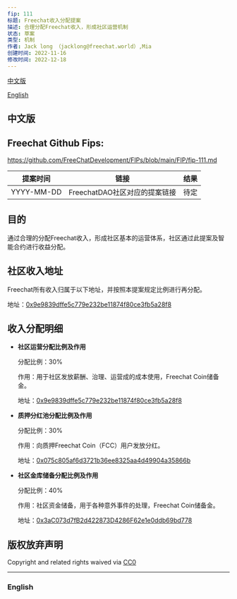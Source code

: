 ```yaml
---
fip: 111
标题: Freechat收入分配提案
描述: 合理分配Freechat收入，形成社区运营机制
状态: 草案
类型: 机制
作者: Jack long （jacklong@freechat.world）,Mia
创建时间: 2022-11-16
修改时间: 2022-12-18
---
```


[中文版](#1)

[English](#2)

<h2 id="1">中文版</h2>

## Freechat Github Fips: 

https://github.com/FreeChatDevelopment/FIPs/blob/main/FIP/fip-111.md


  | 提案时间 | 链接 | 结果 |
  |:-:|:-:|:-:|
  | YYYY-MM-DD |FreechatDAO社区对应的提案链接|待定|

## 目的
通过合理的分配Freechat收入，形成社区基本的运营体系，社区通过此提案及智能合约进行收益分配。

## 社区收入地址
Freechat所有收入归属于以下地址，并按照本提案规定比例进行再分配。

地址：[0x9e9839dffe5c779e232be11874f80ce3fb5a28f8](https://etherscan.io/token/0x171b1daefac13a0a3524fcb6beddc7b31e58e079?a=0x9e9839dffe5c779e232be11874f80ce3fb5a28f8)

## 收入分配明细
* **社区运营分配比例及作用** 
 
  分配比例：30%
  
  作用：用于社区发放薪酬、治理、运营成的成本使用，Freechat Coin储备金。

  地址：[0x9e9839dffe5c779e232be11874f80ce3fb5a28f8](https://etherscan.io/token/0x171b1daefac13a0a3524fcb6beddc7b31e58e079?a=0x9e9839dffe5c779e232be11874f80ce3fb5a28f8)

* **质押分红池分配比例及作用** 
  
  分配比例：30%

  作用：向质押Freechat Coin（FCC）用户发放分红。

  地址：[0x075c805af6d3721b36ee8325aa4d49904a35866b](https://etherscan.io/token/0x171b1daefac13a0a3524fcb6beddc7b31e58e079?a=0x075c805af6d3721b36ee8325aa4d49904a35866b)

* **社区金库储备分配比例及作用** 
  
  分配比例：40%

  作用：社区资金储备，用于各种意外事件的处理，Freechat Coin储备金。

  地址：[0x3aC073d7fB2d422873D4286F62e1e0ddb69bd778](https://etherscan.io/token/0x171b1daefac13a0a3524fcb6beddc7b31e58e079?a=0x3aC073d7fB2d422873D4286F62e1e0ddb69bd778)
  

## 版权放弃声明

Copyright and related rights waived via [CC0](https://github.com/ethereum/EIPs/blob/master/LICENSE.md)

-------------------------

<h3 id="2">English</h3>


